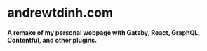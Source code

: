 # andrewtdinh.com

#### A remake of my personal webpage with Gatsby, React, GraphQL, Contentful, and other plugins.